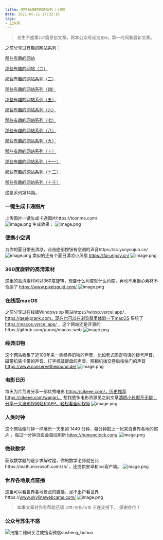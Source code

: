 ```yaml
---
title: 那些有趣的网站系列（十四）
date: 2021-06-11 17:32:16
tags:
- 公众号
---
```

> 苏生不惑第`247`篇原创文章，将本公众号设为`星标`，第一时间看最新文章。


之前分享过有趣的网站系列：

 [那些有趣的网站](https://mp.weixin.qq.com/s/ThUw9i43paFhXfPxF8mvyQ) 

[那些有趣的网站（二）](https://mp.weixin.qq.com/s/wTgYpovJrJh8_Zj1h6EbzA)

[那些有趣的网站系列（三）](https://mp.weixin.qq.com/s/GgNmAY0LUHES3z2IB_5QkQ)

[那些有趣的网站系列（四）](https://mp.weixin.qq.com/s/seFzUO4MVcNw8kkXTufMtA)

[那些有趣的网站系列（五）](https://mp.weixin.qq.com/s/qi2tOWHtWeqRjKE6cybLJA)  

[那些有趣的网站系列（六）](https://mp.weixin.qq.com/s/J5WX6Ns9kDECnRyDdJodDw)
  
[那些有趣的网站系列（七）](https://mp.weixin.qq.com/s/G_cUG8FFmLo7g0iBHAhOiw)

[那些有趣的网站系列（八）](https://mp.weixin.qq.com/s/KdlulsDa4OG8NrYFlwYBIA)

[那些有趣的网站系列（九）](https://mp.weixin.qq.com/s/39Bf9bEIfQfx_Jwhi4LbGg)

[那些有趣的网站系列（十）](https://mp.weixin.qq.com/s/zrN57ANXeK3FDly9pGe7Xg)

[那些有趣的网站系列（十一）](https://mp.weixin.qq.com/s/0iIGO__gABCXVbZ8reXnsw)

[那些有趣的网站系列（十二）](https://mp.weixin.qq.com/s/CJ9mIph3-h_tILp_M9ba_w)

[那些有趣的网站系列（十三）](https://mp.weixin.qq.com/s/tdUtyCaHQ9iVYKBNPyNuIQ)

这是系列第14篇。

### 一键生成卡通图片
上传图片一键生成卡通图片https://toonme.com/  
![image.png](https://upload-images.jianshu.io/upload_images/23152173-246a80ea158079ef.png?imageMogr2/auto-orient/strip%7CimageView2/2/w/1240)
生成效果：
![image.png](https://upload-images.jianshu.io/upload_images/23152173-e7c7e67bff4060d3.png?imageMogr2/auto-orient/strip%7CimageView2/2/w/1240)

### 便携小空调
为你的夏日带去清凉，点击底部按钮有空调的声音https://ac.yunyoujun.cn/ 
![image.png](https://upload-images.jianshu.io/upload_images/23152173-f8cf2bf481600394.png?imageMogr2/auto-orient/strip%7CimageView2/2/w/1240)
类似的还有个夏日清凉小风扇 https://fan.elpsy.cn/
![image.png](https://upload-images.jianshu.io/upload_images/23152173-14ab031e35dc2bd2.png?imageMogr2/auto-orient/strip%7CimageView2/2/w/1240)

### 360度旋转的高清素材
这里的高清素材可以360度旋转，想要什么角度就什么角度，再也不用担心素材不合适了 https://www.pixelsquid.com/ 
![image.png](https://upload-images.jianshu.io/upload_images/23152173-6699977bd53c942a.png?imageMogr2/auto-orient/strip%7CimageView2/2/w/1240)

### 在线版macOS
之前分享过在线版Windows xp 网站https://winxp.vercel.app/，https://geekprank.com，现在也可以在浏览器里体验一下macOS 系统了 https://macos.vercel.app/ ，这个网站还是开源的https://github.com/puruvj/macos-web
![image.png](https://upload-images.jianshu.io/upload_images/23152173-6e8fc708e897209a.png?imageMogr2/auto-orient/strip%7CimageView2/2/w/1240)


### 经典旧物
这个网站收集了近100年来一些经典旧物的声音，比如老式固定电话的拨号声音、磁带机装卡带的声音、打字机敲键盘的声音、照相机拨交卷后按快门的声音 https://www.conservethesound.de/ 
![image.png](https://upload-images.jianshu.io/upload_images/23152173-821e42f409c4c21a.png?imageMogr2/auto-orient/strip%7CimageView2/2/w/1240)

### 电影日历
每天为片荒者分享一部优秀电影 https://cikeee.com/，历史推荐https://cikeee.com/wangri， 想找更多电影资源见之前文章[清明小长假不无聊：分享一大波影视网站和APP，轻松看全网视频](https://mp.weixin.qq.com/s/16gDFznIMkG3EieqBQtj-w)
![image.png](https://upload-images.jianshu.io/upload_images/23152173-a255627baf90e385.png?imageMogr2/auto-orient/strip%7CimageView2/2/w/1240)



### 人类时钟
这个网站像时钟一样展示一天里的 1440 分钟，每分钟配上一张来自世界各地的照片 ，每过一分钟页面会自动刷新 https://humanclock.com/
![image.png](https://upload-images.jianshu.io/upload_images/23152173-f0ceb6d49de55463.png?imageMogr2/auto-orient/strip%7CimageView2/2/w/1240)
### 微软数学 
 获取数学题的逐步求解过程，你的数学老师就在此https://math.microsoft.com/zh/ ，还提供安卓和ios客户端。
![image.png](https://upload-images.jianshu.io/upload_images/23152173-70b66282f90f1f7d.png?imageMogr2/auto-orient/strip%7CimageView2/2/w/1240)
### 世界各地景点直播
这里可以看世界各地景点的直播，足不出户看世界https://www.skylinewebcams.com/
![image.png](https://upload-images.jianshu.io/upload_images/23152173-80f50052b2034faa.png?imageMogr2/auto-orient/strip%7CimageView2/2/w/1240)

 >  如果文章对你有帮助还请 `点赞/在看/分享` 三连支持下， 感谢各位！

### 公众号苏生不惑
![扫描二维码关注或搜索微信susheng_buhuo](https://upload-images.jianshu.io/upload_images/23152173-61c280d775baf3e6.png?imageMogr2/auto-orient/strip%7CimageView2/2/w/1240)